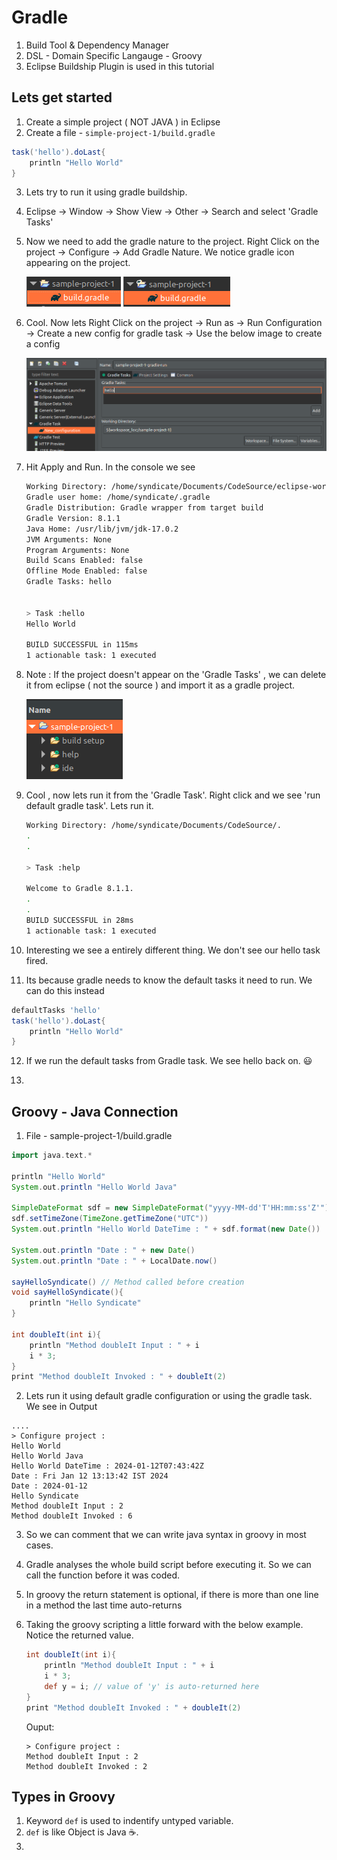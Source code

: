 # Gradle

1. Build Tool & Dependency Manager
2. DSL - Domain Specific Langauge - Groovy 
3. Eclipse Buildship Plugin is used in this tutorial

## Lets get started 

1. Create a simple project ( NOT JAVA ) in Eclipse
2. Create a file - `simple-project-1/build.gradle`
```groovy
task('hello').doLast{
	println "Hello World"
}
```

3. Lets try to run it using gradle buildship.
4. Eclipse -> Window -> Show View -> Other -> Search and select 'Gradle Tasks'
5. Now we need to add the gradle nature to the project.
Right Click on the project -> Configure -> Add Gradle Nature. We notice gradle icon appearing on the project.

    ![plot](Images/Image1_Gradle.png)
    ![plot](Images/Image2_Gradle.png)

6. Cool. Now lets Right Click on the project -> Run as -> Run Configuration -> Create a new config for gradle task -> Use the below image to create a config

    ![plot](Images/Image3_Gradle.png)

7.  Hit Apply and Run. In the console we see 

    ```bash
    Working Directory: /home/syndicate/Documents/CodeSource/eclipse-workspace/sample-project-1
    Gradle user home: /home/syndicate/.gradle
    Gradle Distribution: Gradle wrapper from target build
    Gradle Version: 8.1.1
    Java Home: /usr/lib/jvm/jdk-17.0.2
    JVM Arguments: None
    Program Arguments: None
    Build Scans Enabled: false
    Offline Mode Enabled: false
    Gradle Tasks: hello


    > Task :hello
    Hello World

    BUILD SUCCESSFUL in 115ms
    1 actionable task: 1 executed
    ```

8. Note : If the project doesn't appear on the 'Gradle Tasks' , we can delete it from eclipse ( not the source ) and import it as a gradle project.
    
     ![plot](Images/Image4_Gradle.png)

9. Cool , now lets run it from the 'Gradle Task'. Right click and we see 'run default gradle task'. Lets run it.

    ```bash
    Working Directory: /home/syndicate/Documents/CodeSource/.
    .
    .

    > Task :help

    Welcome to Gradle 8.1.1.
    .
    .
    BUILD SUCCESSFUL in 28ms
    1 actionable task: 1 executed

    ```
10. Interesting we see a entirely different thing. We don't see our hello task fired.
11. Its because gradle needs to know the default tasks it need to run. We can do this instead 

```groovy
defaultTasks 'hello'
task('hello').doLast{
	println "Hello World"
}
```
12. If we run the default tasks from Gradle task. We see hello back on. :smiley: 

14.

## Groovy - Java Connection

1. File - sample-project-1/build.gradle

```groovy
import java.text.*

println "Hello World"
System.out.println "Hello World Java"

SimpleDateFormat sdf = new SimpleDateFormat("yyyy-MM-dd'T'HH:mm:ss'Z'")
sdf.setTimeZone(TimeZone.getTimeZone("UTC"))
System.out.println "Hello World DateTime : " + sdf.format(new Date())

System.out.println "Date : " + new Date()
System.out.println "Date : " + LocalDate.now()

sayHelloSyndicate() // Method called before creation
void sayHelloSyndicate(){
	println "Hello Syndicate"
}

int doubleIt(int i){
	println "Method doubleIt Input : " + i
	i * 3;
}
print "Method doubleIt Invoked : " + doubleIt(2)
```
2. Lets run it using default gradle configuration or using the gradle task. We see in Output
```
....
> Configure project :
Hello World
Hello World Java
Hello World DateTime : 2024-01-12T07:43:42Z
Date : Fri Jan 12 13:13:42 IST 2024
Date : 2024-01-12
Hello Syndicate
Method doubleIt Input : 2
Method doubleIt Invoked : 6
```

3. So we can comment that we can write java syntax in groovy in most cases.
4. Gradle analyses the whole build script before executing it. So we can call the function before it was coded.
5. In groovy the return statement is optional, if there is more than one line in a method the last time auto-returns

6. Taking the groovy scripting a little forward with the below example.  Notice the returned value.

    ```groovy
    int doubleIt(int i){
        println "Method doubleIt Input : " + i
        i * 3;
        def y = i; // value of 'y' is auto-returned here
    }
    print "Method doubleIt Invoked : " + doubleIt(2)
    ```

    Ouput:
    ```
    > Configure project :
    Method doubleIt Input : 2
    Method doubleIt Invoked : 2
    ```
## Types in Groovy

1. Keyword `def` is used to indentify untyped variable.
2. `def` is like Object is Java :coffee:.
3. 